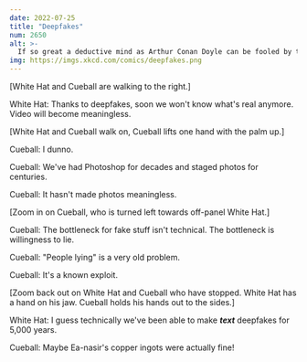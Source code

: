 ```yaml
---
date: 2022-07-25
title: "Deepfakes"
num: 2650
alt: >-
  If so great a deductive mind as Arthur Conan Doyle can be fooled by the Cottingley Deepfakes, what chance do we mortals have? Soon our very reality will be dictated by the whims of Frances (9) and Elsie (16).
img: https://imgs.xkcd.com/comics/deepfakes.png
---
```

[White Hat and Cueball are walking to the right.]

White Hat: Thanks to deepfakes, soon we won't know what's real anymore. Video will become meaningless.

[White Hat and Cueball walk on, Cueball lifts one hand with the palm up.]

Cueball: I dunno.

Cueball: We've had Photoshop for decades and staged photos for centuries.

Cueball: It hasn't made photos meaningless.

[Zoom in on Cueball, who is turned left towards off-panel White Hat.]

Cueball: The bottleneck for fake stuff isn't technical. The bottleneck is willingness to lie.

Cueball: "People lying" is a very old problem.

Cueball: It's a known exploit.

[Zoom back out on White Hat and Cueball who have stopped. White Hat has a hand on his jaw. Cueball holds his hands out to the sides.]

White Hat: I guess technically we've been able to make ***text*** deepfakes for 5,000 years.

Cueball: Maybe Ea-nasir's copper ingots were actually fine!